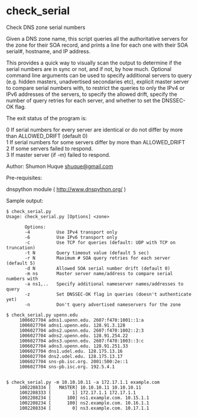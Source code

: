# check_serial
Check DNS zone serial numbers

Given a DNS zone name, this script queries all the authoritative
servers for the zone for their SOA record, and prints a line for
each one with their SOA serial#, hostname, and IP address.

This provides a quick way to visually scan the output to determine
if the serial numbers are in sync or not, and if not, by how much.
Optional command line arguments can be used to specify additional
servers to query (e.g. hidden masters, unadvertised secondaries etc),
explicit master server to compare serial numbers with, to restrict the
queries to only the IPv4 or IPv6 addresses of the servers, to specify
the allowed drift, specify the number of query retries for each server,
and whether to set the DNSSEC-OK flag.

The exit status of the program is:

  0  If serial numbers for every server are identical or do not
     differ by more than ALLOWED_DRIFT (default 0)  
  1  If serial numbers for some servers differ by more than ALLOWED_DRIFT  
  2  If some servers failed to respond.  
  3  If master server (if -m) failed to respond.

Author: Shumon Huque <shuque@gmail.com>

Pre-requisites:

   dnspython module ( http://www.dnspython.org/ )

Sample output:

```
$ check_serial.py
Usage: check_serial.py [Options] <zone>

       Options:
       -4          Use IPv4 transport only
       -6          Use IPv6 transport only
       -c          Use TCP for queries (default: UDP with TCP on truncation)
       -t N        Query timeout value (default 5 sec)
       -r N        Maximum # SOA query retries for each server (default 5)
       -d N        Allowed SOA serial number drift (default 0)
       -m ns       Master server name/address to compare serial numbers with
       -a ns1,..   Specify additional nameserver names/addresses to query
       -z          Set DNSSEC-OK flag in queries (doesn't authenticate yet)
       -n          Don't query advertised nameservers for the zone

$ check_serial.py upenn.edu
     1006027704 adns1.upenn.edu. 2607:f470:1001::1:a
     1006027704 adns1.upenn.edu. 128.91.3.128
     1006027704 adns2.upenn.edu. 2607:f470:1002::2:3
     1006027704 adns2.upenn.edu. 128.91.254.22
     1006027704 adns3.upenn.edu. 2607:f470:1003::3:c
     1006027704 adns3.upenn.edu. 128.91.251.33
     1006027704 dns1.udel.edu. 128.175.13.16
     1006027704 dns2.udel.edu. 128.175.13.17
     1006027704 sns-pb.isc.org. 2001:500:2e::1
     1006027704 sns-pb.isc.org. 192.5.4.1


$ check_serial.py -m 10.10.10.11 -a 172.17.1.1 example.com
     1002208334 [   MASTER] 10.10.10.11 10.10.10.11
     1002208333 [        1] 172.17.1.1 172.17.1.1
     1002208234 [      100] ns1.example.com. 10.15.1.1
     1002208234 [      100] ns2.example.com. 10.16.1.1
     1002208334 [        0] ns3.example.com. 10.17.1.1
```
